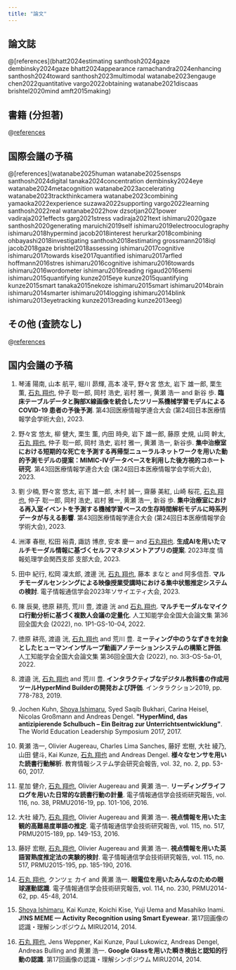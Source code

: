 ```yaml
---
title: "論文"
---
```


## 論文誌

@[references](bhatt2024estimating santhosh2024gaze dembinsky2024gaze bhatt2024appearance ramachandra2024enhancing santhosh2024toward santhosh2023multimodal watanabe2023engauge chen2022quantitative vargo2022obtaining watanabe2021discaas brishtel2020mind amft2015making)

## 書籍 (分担著)

@[references](ishimaru2018augmented)

## 国際会議の予稿

@[references](watanabe2025human watanabe2025sensps santhosh2024digital tanaka2024concentration dembinsky2024eye watanabe2024metacognition watanabe2023accelerating watanabe2023trackthinkcamera watanabe2023combining yamaoka2022experience suzawa2022supporting vargo2022learning santhosh2022real watanabe2022how dzsotjan2021power vadiraja2021effects garg2021stress vadiraja2021text ishimaru2020gaze santhosh2020generating maruichi2019self ishimaru2019electrooculography ishimaru2018hypermind jacob2018interest herurkar2018combining ohbayashi2018investigating santhosh2018estimating grossmann2018iql jacob2018gaze brishtel2018assessing ishimaru2017cognitive ishimaru2017towards kise2017quantified ishimaru2017arfled hoffmann2016stres ishimaru2016cognitive ishimaru2016towards ishimaru2016wordometer ishimaru2016reading rigaud2016semi ishimaru2015quantifying kunze2015eye kunze2015quantifying kunze2015smart tanaka2015nekoze ishimaru2015smart ishimaru2014brain ishimaru2014smarter ishimaru2014logging ishimaru2014blink ishimaru2013eyetracking kunze2013reading kunze2013eeg)

## その他 (査読なし)

@[references](ishimaru2021confidence)

## 国内会議の予稿

1. 琴浦 陽南, 山本 航平, 堀川 昴輝, 高本 凌平, 野々宮 悠太, 岩下 雄一郎, 栗生 薫, <u>石丸 翔也</u>, 仲子 聡一郎, 岡村 浩史, 岩村 雅一, 黄瀬 浩一 and 新谷 歩. <b>臨床テーブルデータと胸部X線画像を統合したツリー系機械学習モデルによる COVID-19 患者の予後予測</b>. 第43回医療情報学連合大会 (第24回日本医療情報学会学術大会), 2023.

1. 野々宮 悠太, 柳 健大, 栗生 薫, 内田 時央, 岩下 雄一郎, 藤原 史規, 山岡 幹太, <u>石丸 翔也</u>, 仲子 聡一郎, 岡村 浩史, 岩村 雅一, 黄瀬 浩一, 新谷歩. <b>集中治療室における短期的な死亡を予測する再帰型ニューラルネットワークを用いた動的予測モデルの提案：MIMIC-IVデータベースを利用した後方視的コホート研究</b>. 第43回医療情報学連合大会 (第24回日本医療情報学会学術大会), 2023.

1. 劉 少楠, 野々宮 悠太, 岩下 雄一郎, 木村 誠一, 齋藤 美紅, 山崎 桜花, <u>石丸 翔也</u>, 仲子 聡一郎, 岡村 浩史, 岩村 雅一, 黄瀬 浩一, 新谷 歩. <b>集中治療室における再入室イベントを予測する機械学習ベースの生存時間解析モデルに時系列データが与える影響</b>. 第43回医療情報学連合大会 (第24回日本医療情報学会学術大会), 2023.

1. 洲澤 春樹, 松田 裕貴, 諏訪 博彦, 安本 慶一 and <u>石丸翔也</u>. <b>生成AIを用いたマルチモーダル情報に基づくセルフマネジメントアプリの提案</b>. 2023年度 情報処理学会関西支部 支部大会, 2023.

1. 田中 紀行, 松岡 凜太郎, 渡邊 洸, <u>石丸 翔也</u>, 藤本 まなと and 阿多信吾. <b>マルチモーダルセンシングによる映像授業受講時における集中状態推定システムの検討</b>. 電子情報通信学会2023年ソサイエティ大会, 2023.

1. 陳 辰昊, 徳原 耕亮, 荒川 豊, 渡邉 洸 and <u>石丸 翔也</u>. <b>マルチモーダルなマイクロ行動分析に基づく複数人会議の定量化</b>. 人工知能学会全国大会論文集 第36回全国大会 (2022), no. 1P1-GS-10-04, 2022.

1. 徳原 耕亮, 渡邉 洸, <u>石丸 翔也</u> and 荒川 豊. <b>ミーティング中のうなずきを対象としたヒューマンインザループ動画アノテーションシステムの構築と評価</b>. 人工知能学会全国大会論文集 第36回全国大会 (2022), no. 3I3-OS-5a-01, 2022.

1. 渡邉 洸, <u>石丸 翔也</u> and 荒川 豊. <b>インタラクティブなデジタル教科書の作成用ツールHyperMind Builderの開発および評価</b>. インタラクション2019, pp. 778-783, 2019.

1. Jochen Kuhn, <u>Shoya Ishimaru</u>, Syed Saqib Bukhari, Carina Heisel, Nicolas Großmann and Andreas Dengel. <b>"HyperMind, das antizipierende Schulbuch – Ein Beitrag zur Unterrichtsentwicklung"</b>. The World Education Leadership Symposium 2017, 2017.

1. 黄瀬 浩一, Olivier Augereau, Charles Lima Sanches, 藤好 宏樹, 大社 綾乃, 山田 健斗, Kai Kunze, <u>石丸 翔也</u> and Andreas Dengel. <b>様々なセンサを用いた読書行動解析</b>. 教育情報システム学会研究会報告, vol. 32, no. 2, pp. 53-60, 2017.

1. 星加 健介, <u>石丸 翔也</u>, Olivier Augereau and 黄瀬 浩一. <b>リーディングライフログを用いた日常的な読書行動の計量</b>. 電子情報通信学会技術研究報告, vol. 116, no. 38, PRMU2016-19, pp. 101-106, 2016.

1. 大社 綾乃, <u>石丸 翔也</u>, Olivier Augereau and 黄瀬 浩一. <b>視点情報を用いた主観的高難易度単語の推定</b>. 電子情報通信学会技術研究報告, vol. 115, no. 517, PRMU2015-189, pp. 149-153, 2016.

1. 藤好 宏樹, <u>石丸 翔也</u>, Olivier Augereau and 黄瀬 浩一. <b>視点情報を用いた英語習熟度推定法の実験的検討</b>. 電子情報通信学会技術研究報告, vol. 115, no. 517, PRMU2015-195, pp. 185-190, 2016.

1. <u>石丸 翔也</u>, クンツェ カイ and 黄瀬 浩一. <b>眼電位を用いたみんなのための眼球運動認識</b>. 電子情報通信学会技術研究報告, vol. 114, no. 230, PRMU2014-62, pp. 45-48, 2014.

1. <u>Shoya Ishimaru</u>, Kai Kunze, Koichi Kise, Yuji Uema and Masahiko Inami. <b>J!NS MEME — Activity Recognition using Smart Eyewear</b>. 第17回画像の認識・理解シンポジウム MIRU2014, 2014.

1. <u>石丸 翔也</u>, Jens Weppner, Kai Kunze, Paul Lukowicz, Andreas Dengel, Andreas Bulling and 黄瀬 浩一. <b>Google Glassを用いた瞬き検出と認知的行動の認識</b>. 第17回画像の認識・理解シンポジウム MIRU2014, 2014.